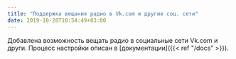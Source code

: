 ```yaml
---
title: "Поддержка вещания радио в Vk.com и другие соц. сети"
date: 2019-10-28T10:54:49+03:00
---
```


Добавлена возможность вещать радио в социальные сети Vk.com и други. Процесс настройки описан в [документации]({{< ref "/docs" >}}).